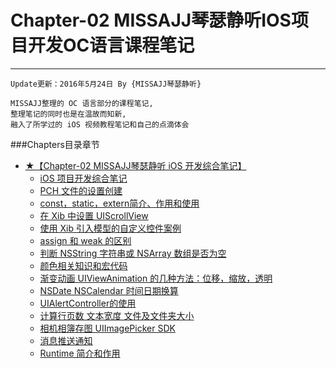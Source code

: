 # Chapter-02  MISSAJJ琴瑟静听IOS项目开发OC语言课程笔记
---
```objc
Update更新：2016年5月24日 By {MISSAJJ琴瑟静听}
```

```
MISSAJJ整理的 OC 语言部分的课程笔记,
整理笔记的同时也是在温故而知新,
融入了所学过的 iOS 视频教程笔记和自己的点滴体会
```
###Chapters目录章节

* [★【Chapter-02  MISSAJJ琴瑟静听 iOS 开发综合笔记】](README.md)
   * [iOS 项目开发综合笔记](iosxiang_mu_kai_fa_zong_he_bi_ji.md)
   * [PCH 文件的设置创建](pchwen_jian_de_she_zhi_chuang_jian.md)
   * [const，static，extern简介、作用和使用](conststaticexternjian_jie_3001_zuo_yong_he_shi_yon.md)
   * [在 Xib 中设置 UIScrollView](zaixib_zhong_she_zhi_uiscrollview.md)
   * [使用 Xib 引入模型的自定义控件案例](shi_yong_xib_yin_ru_mo_xing_de_zi_ding_yi_kong_jia.md)
   * [assign 和 weak 的区别](assignhe_weak_de_qu_bie.md)
   * [判断 NSString 字符串或 NSArray 数组是否为空](panduan_nsstring_zi_fu_chuan_huo_nsarray_shu_zu_sh.md)
   * [颜色相关知识和宏代码](yan_se_xiang_guan_zhi_shi_he_hong_dai_ma.md)
   * [渐变动画 UIViewAnimation 的几种方法：位移，缩放，透明](jian_bian_dong_hua_uiviewanimation_de_ji_zhong_fan.md)
   * [NSDate NSCalendar 时间日期换算](nsdate_nscalendarshi_jian_ri_qi_huan_suan.md)
   * [UIAlertController的使用](uialertcontrollerde_shi_yong.md)
   * [计算行页数 文本宽度 文件及文件夹大小](ji_suan_xing_ye_shu_wen_ben_kuan_du_wen_jian_ji_we.md)
   * [相机相簿存图 UIImagePicker SDK](xiang_jixiang_bu_cun_tu_uiimagepicker_sdk.md)
   * [消息推送通知](xiao_xi_tui_song_tong_zhi.md)
   * [Runtime 简介和作用](runtimejian_jie_he_zuo_yong.md)